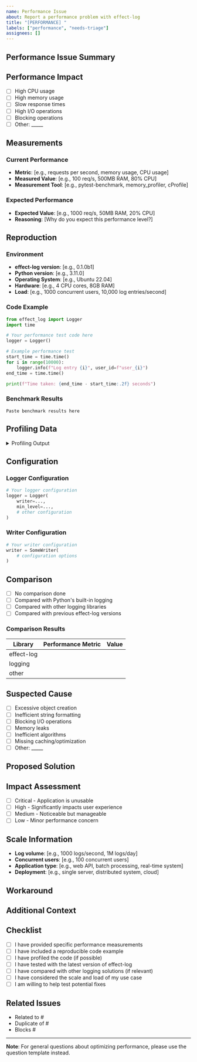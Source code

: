 ```yaml
---
name: Performance Issue
about: Report a performance problem with effect-log
title: "[PERFORMANCE] "
labels: ["performance", "needs-triage"]
assignees: []
---
```


## Performance Issue Summary
<!-- Brief description of the performance problem -->

## Performance Impact
<!-- How does this performance issue affect your application? -->
- [ ] High CPU usage
- [ ] High memory usage
- [ ] Slow response times
- [ ] High I/O operations
- [ ] Blocking operations
- [ ] Other: _____

## Measurements
<!-- Provide specific measurements if available -->

### Current Performance
- **Metric**: [e.g., requests per second, memory usage, CPU usage]
- **Measured Value**: [e.g., 100 req/s, 500MB RAM, 80% CPU]
- **Measurement Tool**: [e.g., pytest-benchmark, memory_profiler, cProfile]

### Expected Performance
- **Expected Value**: [e.g., 1000 req/s, 50MB RAM, 20% CPU]
- **Reasoning**: [Why do you expect this performance level?]

## Reproduction
<!-- Steps to reproduce the performance issue -->

### Environment
- **effect-log version**: [e.g., 0.1.0b1]
- **Python version**: [e.g., 3.11.0]
- **Operating System**: [e.g., Ubuntu 22.04]
- **Hardware**: [e.g., 4 CPU cores, 8GB RAM]
- **Load**: [e.g., 1000 concurrent users, 10,000 log entries/second]

### Code Example
<!-- Provide a minimal code example that demonstrates the performance issue -->

```python
from effect_log import Logger
import time

# Your performance test code here
logger = Logger()

# Example performance test
start_time = time.time()
for i in range(10000):
    logger.info(f"Log entry {i}", user_id=f"user_{i}")
end_time = time.time()

print(f"Time taken: {end_time - start_time:.2f} seconds")
```

### Benchmark Results
<!-- If you've run benchmarks, include the results -->

```
Paste benchmark results here
```

## Profiling Data
<!-- If you've profiled the code, include relevant data -->

<details>
<summary>Profiling Output</summary>

```
Paste profiling output here (cProfile, memory_profiler, etc.)
```

</details>

## Configuration
<!-- What configuration are you using? -->

### Logger Configuration
```python
# Your logger configuration
logger = Logger(
    writer=...,
    min_level=...,
    # other configuration
)
```

### Writer Configuration
```python
# Your writer configuration
writer = SomeWriter(
    # configuration options
)
```

## Comparison
<!-- Have you compared with other logging libraries? -->
- [ ] No comparison done
- [ ] Compared with Python's built-in logging
- [ ] Compared with other logging libraries
- [ ] Compared with previous effect-log versions

### Comparison Results
<!-- If you've done comparisons, share the results -->

| Library | Performance Metric | Value |
|---------|-------------------|-------|
| effect-log | | |
| logging | | |
| other | | |

## Suspected Cause
<!-- If you have suspicions about what might be causing the performance issue -->
- [ ] Excessive object creation
- [ ] Inefficient string formatting
- [ ] Blocking I/O operations
- [ ] Memory leaks
- [ ] Inefficient algorithms
- [ ] Missing caching/optimization
- [ ] Other: _____

## Proposed Solution
<!-- If you have ideas for how to fix the performance issue -->

## Impact Assessment
<!-- How critical is this performance issue? -->
- [ ] Critical - Application is unusable
- [ ] High - Significantly impacts user experience
- [ ] Medium - Noticeable but manageable
- [ ] Low - Minor performance concern

## Scale Information
<!-- Information about the scale at which you're using effect-log -->
- **Log volume**: [e.g., 1000 logs/second, 1M logs/day]
- **Concurrent users**: [e.g., 100 concurrent users]
- **Application type**: [e.g., web API, batch processing, real-time system]
- **Deployment**: [e.g., single server, distributed system, cloud]

## Workaround
<!-- If you've found a workaround, please describe it -->

## Additional Context
<!-- Any other context about the performance issue -->

## Checklist
<!-- Please check the boxes that apply -->
- [ ] I have provided specific performance measurements
- [ ] I have included a reproducible code example
- [ ] I have profiled the code (if possible)
- [ ] I have tested with the latest version of effect-log
- [ ] I have compared with other logging solutions (if relevant)
- [ ] I have considered the scale and load of my use case
- [ ] I am willing to help test potential fixes

## Related Issues
<!-- Link any related performance issues -->
- Related to #
- Duplicate of #
- Blocks #

---

**Note**: For general questions about optimizing performance, please use the question template instead.